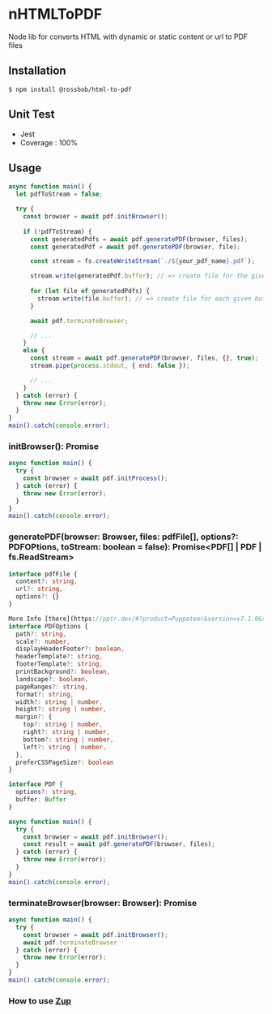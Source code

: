 # nHTMLToPDF
Node lib for converts HTML with dynamic or static content or url to PDF files

## Installation
```$ npm install @rossbob/html-to-pdf```

## Unit Test
- Jest
- Coverage : 100%

## Usage

```js
async function main() {
  let pdfToStream = false;

  try {
    const browser = await pdf.initBrowser();
    
    if (!pdfToStream) {
      const generatedPdfs = await pdf.generatePDF(browser, files);
      const generatedPdf = await pdf.generatePDF(browser, file);

      const stream = fs.createWriteStream(`./${your_pdf_name}.pdf`);

      stream.write(generatedPdf.buffer); // => create file for the given buffer.
      
      for (let file of generatedPdfs) {
        stream.write(file.buffer); // => create file for each given buffer
      }

      await pdf.terminateBrowser;

      // ...
    }
    else {
      const stream = await pdf.generatePDF(browser, files, {}, true);
      stream.pipe(process.stdout, { end: false });

      // ...
    } 
  } catch (error) {
    throw new Error(error);
  }
}
main().catch(console.error);
```

### initBrowser(): Promise<Browser>

```js
async function main() {
  try {
    const browser = await pdf.initProcess();
  } catch (error) {
    throw new Error(error);
  }
}
main().catch(console.error);
```

### generatePDF(browser: Browser, files: pdfFile[], options?: PDFOPtions, toStream: boolean = false): Promise<PDF[] | PDF | fs.ReadStream>

```ts
interface pdfFile {
  content?: string,
  url?: string,
  options?: {}
}

More Info [there](https://pptr.dev/#?product=Puppeteer&version=v7.1.0&show=api-pagepdfoptions)
interface PDFOptions {
  path?: string,
  scale?: number,
  displayHeaderFooter?: boolean,
  headerTemplate?: string,
  footerTemplate?: string,
  printBackground?: boolean,
  landscape?: boolean,
  pageRanges?: string,
  format?: string,
  width?: string | number,
  height?: string | number,
  margin?: {
    top?: string | number,
    right?: string | number,
    bottom?: string | number,
    left?: string | number,
  },
  preferCSSPageSize?: boolean
}

interface PDF {
  options?: string,
  buffer: Buffer
}
```

```js
async function main() {
  try {
    const browser = await pdf.initBrowser();
    const result = await pdf.generatePDF(browser, files);
  } catch (error) {
    throw new Error(error);
  }
}
main().catch(console.error);
```

### terminateBrowser(browser: Browser): Promise<void>

```js
async function main() {
  try {
    const browser = await pdf.initBrowser();
    await pdf.terminateBrowser
  } catch (error) {
    throw new Error(error);
  }
}
main().catch(console.error);
```

### How to use [Zup](https://github.com/mscdex/zup)
